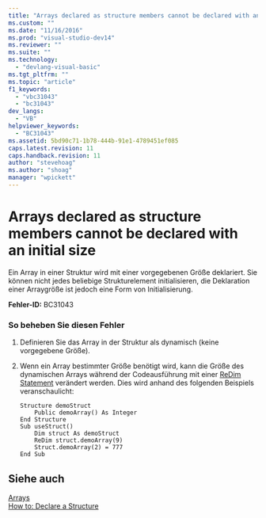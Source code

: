 ```yaml
---
title: "Arrays declared as structure members cannot be declared with an initial size | Microsoft Docs"
ms.custom: ""
ms.date: "11/16/2016"
ms.prod: "visual-studio-dev14"
ms.reviewer: ""
ms.suite: ""
ms.technology: 
  - "devlang-visual-basic"
ms.tgt_pltfrm: ""
ms.topic: "article"
f1_keywords: 
  - "vbc31043"
  - "bc31043"
dev_langs: 
  - "VB"
helpviewer_keywords: 
  - "BC31043"
ms.assetid: 5bd90c71-1b78-444b-91e1-4789451ef085
caps.latest.revision: 11
caps.handback.revision: 11
author: "stevehoag"
ms.author: "shoag"
manager: "wpickett"
---
```

# Arrays declared as structure members cannot be declared with an initial size
Ein Array in einer Struktur wird mit einer vorgegebenen Größe deklariert.  Sie können nicht jedes beliebige Strukturelement initialisieren, die Deklaration einer Arraygröße ist jedoch eine Form von Initialisierung.  
  
 **Fehler\-ID:** BC31043  
  
### So beheben Sie diesen Fehler  
  
1.  Definieren Sie das Array in der Struktur als dynamisch \(keine vorgegebene Größe\).  
  
2.  Wenn ein Array bestimmter Größe benötigt wird, kann die Größe des dynamischen Arrays während der Codeausführung mit einer [ReDim Statement](../../../visual-basic/language-reference/statements/redim-statement.md) verändert werden.  Dies wird anhand des folgenden Beispiels veranschaulicht:  
  
    ```  
    Structure demoStruct  
        Public demoArray() As Integer  
    End Structure  
    Sub useStruct()  
        Dim struct As demoStruct  
        ReDim struct.demoArray(9)  
        Struct.demoArray(2) = 777  
    End Sub  
    ```  
  
## Siehe auch  
 [Arrays](../../../visual-basic/programming-guide/language-features/arrays/index.md)   
 [How to: Declare a Structure](../../../visual-basic/programming-guide/language-features/data-types/how-to-declare-a-structure.md)